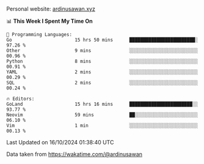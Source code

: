 Personal website: [ardinusawan.xyz](https://ardinusawan.xyz)

<!--START_SECTION:waka-->
📊 **This Week I Spent My Time On** 

```text
💬 Programming Languages: 
Go                       15 hrs 50 mins      ████████████████████████░   97.26 % 
Other                    9 mins              ░░░░░░░░░░░░░░░░░░░░░░░░░   00.96 % 
Python                   8 mins              ░░░░░░░░░░░░░░░░░░░░░░░░░   00.91 % 
YAML                     2 mins              ░░░░░░░░░░░░░░░░░░░░░░░░░   00.29 % 
SQL                      2 mins              ░░░░░░░░░░░░░░░░░░░░░░░░░   00.24 % 

🔥 Editors: 
GoLand                   15 hrs 16 mins      ███████████████████████░░   93.77 % 
Neovim                   59 mins             ██░░░░░░░░░░░░░░░░░░░░░░░   06.10 % 
Vim                      1 min               ░░░░░░░░░░░░░░░░░░░░░░░░░   00.13 % 
```


 Last Updated on 16/10/2024 01:38:40 UTC
<!--END_SECTION:waka-->
Data taken from https://wakatime.com/@ardinusawan
